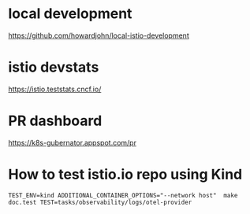 # local development

https://github.com/howardjohn/local-istio-development

# istio devstats

https://istio.teststats.cncf.io/


# PR dashboard

https://k8s-gubernator.appspot.com/pr


# How to test istio.io repo using Kind

```
TEST_ENV=kind ADDITIONAL_CONTAINER_OPTIONS="--network host"  make doc.test TEST=tasks/observability/logs/otel-provider
```